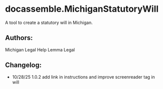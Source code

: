 # docassemble.MichiganStatutoryWill

A tool to create a statutory will in Michigan. 

## Authors:

Michigan Legal Help
Lemma Legal

## Changelog:
* 10/28/25  1.0.2 add link in instructions and improve screenreader tag in will